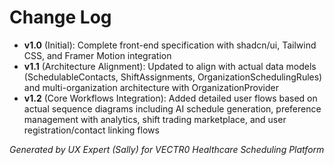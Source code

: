 # Change Log
- **v1.0** (Initial): Complete front-end specification with shadcn/ui, Tailwind CSS, and Framer Motion integration
- **v1.1** (Architecture Alignment): Updated to align with actual data models (SchedulableContacts, ShiftAssignments, OrganizationSchedulingRules) and multi-organization architecture with OrganizationProvider
- **v1.2** (Core Workflows Integration): Added detailed user flows based on actual sequence diagrams including AI schedule generation, preference management with analytics, shift trading marketplace, and user registration/contact linking flows

*Generated by UX Expert (Sally) for VECTR0 Healthcare Scheduling Platform*